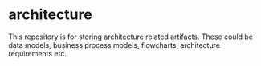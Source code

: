 # architecture
This repository is for storing architecture related artifacts. These could be data models, business process models, flowcharts, architecture requirements etc.
